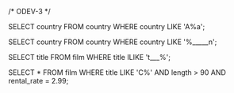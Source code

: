/*      ODEV-3         */

SELECT country FROM country
WHERE country LIKE 'A%a';

SELECT country FROM country
WHERE country LIKE '%_____n';

SELECT title FROM film
WHERE title ILIKE 't___%';

SELECT * FROM film
WHERE title LIKE 'C%' AND length > 90 AND rental_rate = 2.99;

